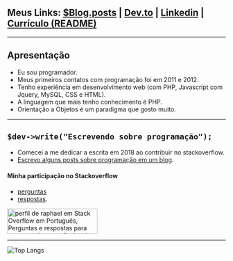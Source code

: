 ## Meus Links: <a href="http://raphael-da-silva.github.io">$Blog.posts</a> |  <a href="https://dev.to/raphaeldasilva">Dev.to</a> | <a href="https://www.linkedin.com/in/raphael-da-silva2020/">Linkedin</a> | <a href="https://github.com/raphael-da-silva/curriculo/blob/master/curriculo-raphael-da-silva.md">Currículo (README)</a>

***

## Apresentação

* Eu sou programador.
* Meus primeiros contatos com programação foi em 2011 e 2012.
* Tenho experiência em desenvolvimento web (com PHP, Javascript com Jquery, MySQL, CSS e HTML).
* A linguagem que mais tenho conhecimento é PHP.
* Orientação a Objetos é um paradigma que gosto muito.

***

## `$dev->write("Escrevendo sobre programação");`

* Comecei a me dedicar a escrita em 2018 ao contribuir no stackoverflow.
* [Escrevo alguns posts sobre programação em um blog](http://raphael-da-silva.github.io/).


#### Minha participação no Stackoverflow

* [perguntas](https://pt.stackoverflow.com/users/108790/raphael?tab=questions)
*  [respostas](https://pt.stackoverflow.com/users/108790/raphael?tab=answers).

<a href="https://pt.stackoverflow.com/users/108790/raphael"><img src="https://pt.stackoverflow.com/users/flair/108790.png?theme=dark" width="208" height="58" alt="perfil de raphael em Stack Overflow em Portugu&#234;s, Perguntas e respostas para programadores profissionais e entusiastas" title="perfil de raphael em Stack Overflow em Portugu&#234;s, Perguntas e respostas para programadores profissionais e entusiastas"></a>

***

![Top Langs](https://github-readme-stats.vercel.app/api/top-langs/?username=raphael-da-silva&hide_progress=false)

